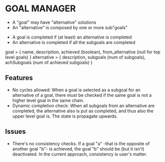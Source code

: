 # GOAL MANAGER

* A "goal" may have "alternative" solutions
* An "alternative" is composed by one or more sub"goals"

- A goal is completed if (at least) an alternative is completed
- An alternative is completed if all the subgoals are completed

goal = 
	{ 
	  name,
	  description,
	  achieved (boolean),
	  from_alternative (null for top level goals)
	}
alternative = 
	{
	  description,
	  subgoals (num of subgoals),
	  achSubgoals (num of achieved subgoals)
	}


## Features

* No cycles allowed: When a goal is selected as a subgoal for an alternative of a goal, there must be checked if the same goal is not a higher level goal in the same chain.
* Dynamic completion check: When all subgoals from an alternative are completed, the alternative also is put as completed, and thus also the upper level goal is. The state is propagate upwards.

## Issues

* There's no consistency checks. If a goal "a" -that is the opposite of another goal "b"- is achieved, the goal "b" should be (but it isn't) deactivated. In the current approach, consistency is user's matter.

